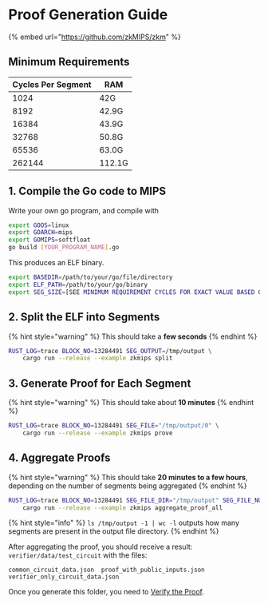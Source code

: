 # Proof Generation Guide

{% embed url="https://github.com/zkMIPS/zkm" %}

## Minimum Requirements

| Cycles Per Segment | RAM    |
| ------------------ | ------ |
| 1024               | 42G    |
| 8192               | 42.9G  |
| 16384              | 43.9G  |
| 32768              | 50.8G  |
| 65536              | 63.0G  |
| 262144             | 112.1G |

## 1. Compile the Go code to MIPS

Write your own go program, and compile with

```sh
export GOOS=linux
export GOARCH=mips
export GOMIPS=softfloat
go build [YOUR_PROGRAM_NAME].go
```

This produces an ELF binary.

```sh
export BASEDIR=/path/to/your/go/file/directory
export ELF_PATH=/path/to/your/go/binary
export SEG_SIZE=[SEE MINIMUM REQUIREMENT CYCLES FOR EXACT VALUE BASED ON YOUR RAM]
```

## 2. Split the ELF into Segments

{% hint style="warning" %}
This should take a **few seconds**
{% endhint %}

```sh
RUST_LOG=trace BLOCK_NO=13284491 SEG_OUTPUT=/tmp/output \
    cargo run --release --example zkmips split
```

## 3. Generate Proof for Each Segment

{% hint style="warning" %}
This should take about **10 minutes**
{% endhint %}

```sh
RUST_LOG=trace BLOCK_NO=13284491 SEG_FILE="/tmp/output/0" \
    cargo run --release --example zkmips prove
```

## 4. Aggregate Proofs

{% hint style="warning" %}
This should take **20 minutes to a few hours**, depending on the number of segments being aggregated
{% endhint %}

```sh
RUST_LOG=trace BLOCK_NO=13284491 SEG_FILE_DIR="/tmp/output" SEG_FILE_NUM=$(ls /tmp/output -1 | wc -l) \
    cargo run --release --example zkmips aggregate_proof_all
```

{% hint style="info" %}
`ls /tmp/output -1 | wc -l` outputs how many segments are present in the output file directory.
{% endhint %}

After aggregating the proof, you should receive a result: `verifier/data/test_circuit` with the files:

```
common_circuit_data.json  proof_with_public_inputs.json  verifier_only_circuit_data.json
```

Once you generate this folder, you need to [Verify the Proof](proof-verification-guide.md).
